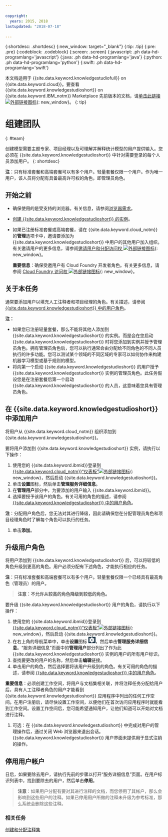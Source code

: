 ```yaml
---

copyright:
  years: 2015, 2018
lastupdated: "2018-07-18"

---
```


{:shortdesc: .shortdesc}
{:new_window: target="_blank"}
{:tip: .tip}
{:pre: .pre}
{:codeblock: .codeblock}
{:screen: .screen}
{:javascript: .ph data-hd-programlang='javascript'}
{:java: .ph data-hd-programlang='java'}
{:python: .ph data-hd-programlang='python'}
{:swift: .ph data-hd-programlang='swift'}

本文档适用于 {{site.data.keyword.knowledgestudiofull}} on {{site.data.keyword.cloud}}。要查看 {{site.data.keyword.knowledgestudioshort}} on {{site.data.keyword.IBM_notm}} Marketplace 先前版本的文档，请[单击此链接 ![外部链接图标](../../icons/launch-glyph.svg "外部链接图标")](https://console.bluemix.net/docs/services/knowledge-studio/team.html){: new_window}。
{: tip}

# 组建团队
{: #team}

创建模型需要主题专家、项目经理以及可理解并解释统计模型的用户提供输入。您必须在 {{site.data.keyword.knowledgestudioshort}} 中针对需要登录的每个人员添加用户。
{: shortdesc}

**注**：只有标准套餐和高端套餐可以有多个用户。轻量套餐仅限一个用户。作为唯一用户，该人员将分配有具备最高许可权的角色，即管理员角色。

## 开始之前

- 确保使用的是受支持的浏览器。有关信息，请参阅[浏览器需求](/docs/services/watson-knowledge-studio/system-requirements.html)。
- [创建 {{site.data.keyword.knowledgestudioshort}} 的实例](/docs/services/watson-knowledge-studio/tutorials-create-project.html#instance)。
- 如果已注册标准套餐或高端套餐，请在 {{site.data.keyword.cloud_notm}} 的**管理**选项卡中，邀请要添加为 {{site.data.keyword.knowledgestudioshort}} 中用户的其他用户加入组织。有关邀请用户的更多信息，请参阅[邀请用户和分配访问权 ![外部链接图标](../../icons/launch-glyph.svg "外部链接图标")](https://console.bluemix.net/docs/iam/iamuserinv.html){: new_window}。

  **重要信息**：确保受邀用户有 Cloud Foundry 开发者角色。有关更多信息，请参阅 [Cloud Foundry 访问权 ![外部链接图标](../../icons/launch-glyph.svg "外部链接图标")](https://console.bluemix.net/docs/iam/cfaccess.html){: new_window}。

## 关于本任务

通常要添加用户以填充人工注释者和项目经理的角色。有关描述，请参阅 [{{site.data.keyword.knowledgestudioshort}} 中的用户角色](/docs/services/watson-knowledge-studio/roles.html)。

**注：**

- 如果您已注册轻量套餐，那么不能将其他人添加到 {{site.data.keyword.knowledgestudioshort}} 的实例。而是会在您启动 {{site.data.keyword.knowledgestudioshort}} 时将您添加到实例并授予管理员角色。拥有管理员角色后，您可以执行通常会由分配给不同角色的不同人员执行的许多功能。您可以测试某个领域的不同区域的专家可以如何协作来构建机器学习模型或基于规则的模型。
- 将向第一个启动 {{site.data.keyword.knowledgestudioshort}} 的用户授予 {{site.data.keyword.knowledgestudioshort}} 实例的管理员角色。此任务假设您是在注册套餐后第一个启动 {{site.data.keyword.knowledgestudioshort}} 的人员，这意味着您具有管理员角色。

## 在 {{site.data.keyword.knowledgestudioshort}} 中添加用户

将用户从 {{site.data.keyword.cloud_notm}} 组织添加到 {{site.data.keyword.knowledgestudioshort}}。

要将用户添加到 {{site.data.keyword.knowledgestudioshort}} 实例，请执行以下操作：

1. 使用您的 {{site.data.keyword.ibmid}}登录到 [{{site.data.keyword.cloud_notm}}“仪表板”![外部链接图标](../../icons/launch-glyph.svg "外部链接图标")](https://console.bluemix.net){: new_window}，然后启动 {{site.data.keyword.knowledgestudioshort}}。
1. 单击**设置**图标，然后单击**管理服务详细信息**。
1. 在**管理用户**部分中，为要添加的用户输入 {{site.data.keyword.ibmid}}。
1. 选择要授予该用户的角色。有关可用的角色的描述，请参阅 [{{site.data.keyword.knowledgestudioshort}} 中的用户角色](/docs/services/watson-knowledge-studio/roles.html)。

  **注**：分配用户角色后，您无法对其进行降级，因此请确保您在分配管理员角色和项目经理角色时了解每个角色可以执行的任务。

1. 单击**添加**。

## 升级用户角色

将用户添加到 {{site.data.keyword.knowledgestudioshort}} 后，可以将较低的角色升级到更高的角色。用户必须分配有下述角色，才能执行相应的任务。

**注**：只有标准套餐和高端套餐可以有多个用户。轻量套餐仅限一个已经具有最高角色（管理员）的用户。

> **注意：不允许从较高的角色降级到较低的角色。**

要升级 {{site.data.keyword.knowledgestudioshort}} 用户的角色，请执行以下操作：

1. 使用您的 {{site.data.keyword.ibmid}}登录到 [{{site.data.keyword.cloud_notm}}“仪表板”![外部链接图标](../../icons/launch-glyph.svg "外部链接图标")](https://console.bluemix.net){: new_window}，然后启动 {{site.data.keyword.knowledgestudioshort}}。
1. 在右上角的导航菜单中，单击**设置**图标 ![“设置”图标](images/settings.png)，然后单击**管理服务详细信息**。“服务详细信息”页面中的**管理用户**部分列出了作为此 {{site.data.keyword.knowledgestudioshort}} 实例的用户的所有用户标识。
1. 查找要更改的用户的名称，然后单击**编辑**链接。
1. 单击用户的角色，然后选择要将该用户升级到的角色。有关可用的角色的描述，请参阅 [{{site.data.keyword.knowledgestudioshort}} 中的用户角色](/docs/services/watson-knowledge-studio/roles.html)。

  **重要信息**：必须创建工作空间，将用户与文档集相关联，并将注释任务分配给用户后，具有人工注释者角色的用户才能看到 {{site.data.keyword.knowledgestudioshort}} 应用程序中列出的任何工作空间。在用户注册后，请尽快设置工作空间，以便他们在首次访问应用程序时就能看到工作空间。设置工作空间后，您可能希望通知用户，让他们知道可以开始对文档进行注释。

1. 可选：在 {{site.data.keyword.knowledgestudioshort}} 中完成对用户的管理操作后，通过关闭 Web 浏览器来退出会话。{{site.data.keyword.knowledgestudioshort}} 用户界面未提供用于显式注销的操作。

## 停用用户帐户

日后，如果要除去用户，请执行先前的步骤以打开“服务详细信息”页面。在用户标识列表中，找到要除去的用户，然后单击**停用**。

> **注意**：如果用户分配有要对其进行注释的文档，而您停用了其帐户，那么会影响到这些用户的注释。如果已停用用户所做的注释未升级为参考标准，那么系统会删除这些注释。

### 相关任务

[创建和分配注释集](/docs/services/watson-knowledge-studio/documents-for-annotation.html#wks_projdocsets)
